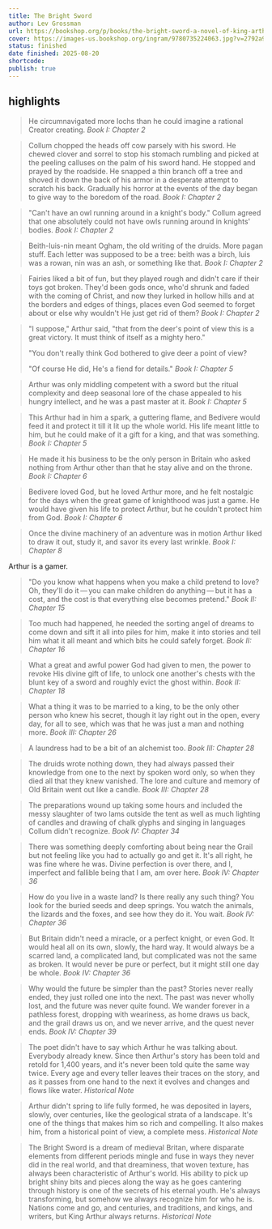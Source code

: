 ```yaml
---
title: The Bright Sword
author: Lev Grossman
url: https://bookshop.org/p/books/the-bright-sword-a-novel-of-king-arthur-lev-grossman/c71fcb928a4fdfb8?ean=9780735224063&next=t
cover: https://images-us.bookshop.org/ingram/9780735224063.jpg?v=2792a946dfe9c1b9635fa009b9f49a9d
status: finished
date finished: 2025-08-20
shortcode:
publish: true
---
```

## highlights
> He circumnavigated more lochs than he could imagine a rational Creator creating. <cite>Book I: Chapter 2</cite>

> Collum chopped the heads off cow parsely with his sword. He chewed clover and sorrel to stop his stomach rumbling and picked at the peeling calluses on the palm of his sword hand. He stopped and prayed by the roadside. He snapped a thin branch off a tree and shoved it down the back of his armor in a desperate attempt to scratch his back. Gradually his horror at the events of the day began to give way to the boredom of the road. <cite>Book I: Chapter 2</cite>

> "Can't have an owl running around in a knight's body." Collum agreed that one absolutely could not have owls running around in knights' bodies. <cite>Book I: Chapter 2</cite>

> Beith-luis-nin meant Ogham, the old writing of the druids. More pagan stuff. Each letter was supposed to be a tree: beith was a birch, luis was a rowan, nin was an ash, or something like that. <cite>Book I: Chapter 2</cite>

> Fairies liked a bit of fun, but they played rough and didn't care if their toys got broken. They'd been gods once, who'd shrunk and faded with the coming of Christ, and now they lurked in hollow hills and at the borders and edges of things, places even God seemed to forget about or else why wouldn't He just get rid of them? <cite>Book I: Chapter 2</cite>

> "I suppose," Arthur said, "that from the deer's point of view this is a great victory. It must think of itself as a mighty hero."
> 
> "You don't really think God bothered to give deer a point of view?
> 
> "Of course He did, He's a fiend for details." <cite>Book I: Chapter 5</cite>

> Arthur was only middling competent with a sword but the ritual complexity and deep seasonal lore of the chase appealed to his hungry intellect, and he was a past master at it. <cite>Book I: Chapter 5</cite>

> This Arthur had in him a spark, a guttering flame, and Bedivere would feed it and protect it till it lit up the whole world. His life meant little to him, but he could make of it a gift for a king, and that was something. <cite>Book I: Chapter 5</cite>

> He made it his business to be the only person in Britain who asked nothing from Arthur other than that he stay alive and on the throne. <cite>Book I: Chapter 6</cite>

> Bedivere loved God, but he loved Arthur more, and he felt nostalgic for the days when the great game of knighthood was just a game. He would have given his life to protect Arthur, but he couldn't protect him from God. <cite>Book I: Chapter 6</cite>

> Once the divine machinery of an adventure was in motion Arthur liked to draw it out, study it, and savor its every last wrinkle. <cite>Book I: Chapter 8</cite>

Arthur is a gamer.

> "Do you know what happens when you make a child pretend to love? Oh, they'll do it — you can make children do anything — but it has a cost, and the cost is that everything else becomes pretend." <cite>Book II: Chapter 15</cite>

> Too much had happened, he needed the sorting angel of dreams to come down and sift it all into piles for him, make it into stories and tell him what it all meant and which bits he could safely forget. <cite>Book II: Chapter 16</cite>

> What a great and awful power God had given to men, the power to revoke His divine gift of life, to unlock one another's chests with the blunt key of a sword and roughly evict the ghost within. <cite>Book II: Chapter 18</cite>

> What a thing it was to be married to a king, to be the only other person who knew his secret, though it lay right out in the open, every day, for all to see, which was that he was just a man and nothing more. <cite>Book III: Chapter 26</cite>

> A laundress had to be a bit of an alchemist too. <cite>Book III: Chapter 28</cite>

> The druids wrote nothing down, they had always passed their knowledge from one to the next by spoken word only, so when they died all that they knew vanished. The lore and culture and memory of Old Britain went out like a candle. <cite>Book III: Chapter 28</cite>

> The preparations wound up taking some hours and included the messy slaughter of two lams outside the tent as well as much lighting of candles and drawing of chalk glyphs and singing in languages Collum didn't recognize. <cite>Book IV: Chapter 34</cite>

> There was something deeply comforting about being near the Grail but not feeling like you had to actually go and get it. It's all right, he was fine where he was. Divine perfection is over there, and I, imperfect and fallible being that I am, am over here. <cite>Book IV: Chapter 36</cite>

> How do you live in a waste land? Is there really any such thing? You look for the buried seeds and deep springs. You watch the animals, the lizards and the foxes, and see how they do it. You wait. <cite>Book IV: Chapter 36</cite>

> But Britain didn't need a miracle, or a perfect knight, or even God. It would heal all on its own, slowly, the hard way. It would always be a scarred land, a complicated land, but complicated was not the same as broken. It would never be pure or perfect, but it might still one day be whole. <cite>Book IV: Chapter 36</cite>

> Why would the future be simpler than the past? Stories never really ended, they just rolled one into the next. The past was never wholly lost, and the future was never quite found. We wander forever in a pathless forest, dropping with weariness, as home draws us back, and the grail draws us on, and we never arrive, and the quest never ends. <cite>Book IV: Chapter 39</cite>

> The poet didn't have to say which Arthur he was talking about. Everybody already knew. Since then Arthur's story has been told and retold for 1,400 years, and it's never been told quite the same way twice. Every age and every teller leaves their traces on the story, and as it passes from one hand to the next it evolves and changes and flows like water. <cite>Historical Note</cite>

> Arthur didn't spring to life fully formed, he was deposited in layers, slowly, over centuries, like the geological strata of a landscape. It's one of the things that makes him so rich and compelling. It also makes him, from a historical point of view, a complete mess. <cite>Historical Note</cite>

> The Bright Sword is a dream of medieval Britan, where disparate elements from different periods mingle and fuse in ways they never did in the real world, and that dreaminess, that woven texture, has always been characteristic of Arthur's world. His ability to pick up bright shiny bits and pieces along the way as he goes cantering through history is one of the secrets of his eternal youth. He's always transforming, but somehow we always recognize him for who he is. Nations come and go, and centuries, and traditions, and kings, and writers, but King Arthur always returns. <cite>Historical Note</cite>